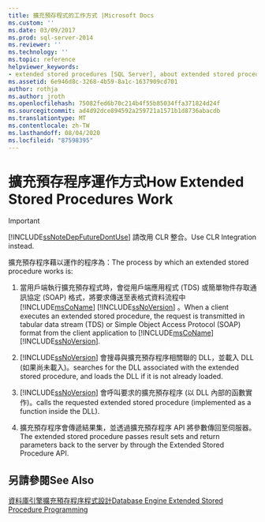 ```yaml
---
title: 擴充預存程式的工作方式 |Microsoft Docs
ms.custom: ''
ms.date: 03/09/2017
ms.prod: sql-server-2014
ms.reviewer: ''
ms.technology: ''
ms.topic: reference
helpviewer_keywords:
- extended stored procedures [SQL Server], about extended stored procedures
ms.assetid: 6e946d8c-3268-4b59-8a1c-1637909cd701
author: rothja
ms.author: jroth
ms.openlocfilehash: 75082fed6b70c214b4f55b85034ffa371824d24f
ms.sourcegitcommit: ad4d92dce894592a259721a1571b1d8736abacdb
ms.translationtype: MT
ms.contentlocale: zh-TW
ms.lasthandoff: 08/04/2020
ms.locfileid: "87598395"
---
```

# <a name="how-extended-stored-procedures-work"></a><span data-ttu-id="45a86-102">擴充預存程序運作方式</span><span class="sxs-lookup"><span data-stu-id="45a86-102">How Extended Stored Procedures Work</span></span>
    
> [!IMPORTANT]  
>  [!INCLUDE[ssNoteDepFutureDontUse](../../includes/ssnotedepfuturedontuse-md.md)] <span data-ttu-id="45a86-103">請改用 CLR 整合。</span><span class="sxs-lookup"><span data-stu-id="45a86-103">Use CLR Integration instead.</span></span>  
  
 <span data-ttu-id="45a86-104">擴充預存程序藉以運作的程序為：</span><span class="sxs-lookup"><span data-stu-id="45a86-104">The process by which an extended stored procedure works is:</span></span>  
  
1.  <span data-ttu-id="45a86-105">當用戶端執行擴充預存程式時，會從用戶端應用程式 (TDS) 或簡單物件存取通訊協定 (SOAP) 格式，將要求傳送至表格式資料流程中 [!INCLUDE[msCoName](../../includes/msconame-md.md)] [!INCLUDE[ssNoVersion](../../includes/ssnoversion-md.md)] 。</span><span class="sxs-lookup"><span data-stu-id="45a86-105">When a client executes an extended stored procedure, the request is transmitted in tabular data stream (TDS) or Simple Object Access Protocol (SOAP) format from the client application to [!INCLUDE[msCoName](../../includes/msconame-md.md)] [!INCLUDE[ssNoVersion](../../includes/ssnoversion-md.md)].</span></span>  
  
2.  [!INCLUDE[ssNoVersion](../../includes/ssnoversion-md.md)] <span data-ttu-id="45a86-106">會搜尋與擴充預存程序相關聯的 DLL，並載入 DLL (如果尚未載入)。</span><span class="sxs-lookup"><span data-stu-id="45a86-106">searches for the DLL associated with the extended stored procedure, and loads the DLL if it is not already loaded.</span></span>  
  
3.  [!INCLUDE[ssNoVersion](../../includes/ssnoversion-md.md)] <span data-ttu-id="45a86-107">會呼叫要求的擴充預存程序 (以 DLL 內部的函數實作)。</span><span class="sxs-lookup"><span data-stu-id="45a86-107">calls the requested extended stored procedure (implemented as a function inside the DLL).</span></span>  
  
4.  <span data-ttu-id="45a86-108">擴充預存程序會傳遞結果集，並透過擴充預存程序 API 將參數傳回至伺服器。</span><span class="sxs-lookup"><span data-stu-id="45a86-108">The extended stored procedure passes result sets and return parameters back to the server by through the Extended Stored Procedure API.</span></span>  
  
## <a name="see-also"></a><span data-ttu-id="45a86-109">另請參閱</span><span class="sxs-lookup"><span data-stu-id="45a86-109">See Also</span></span>  
 [<span data-ttu-id="45a86-110">資料庫引擎擴充預存程序程式設計</span><span class="sxs-lookup"><span data-stu-id="45a86-110">Database Engine Extended Stored Procedure Programming</span></span>](../database-engine-extended-stored-procedure-programming.md)  
  
  
